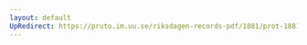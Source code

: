 ```yaml
---
layout: default
UpRedirect: https://pruto.im.uu.se/riksdagen-records-pdf/1881/prot-1881--ak--046/prot-1881--ak--046_018.pdf
---
```

